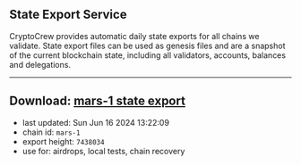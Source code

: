 ## State Export Service
CryptoCrew provides automatic daily state exports for all chains we validate. State export files can be used as genesis files and are a snapshot of the current blockchain state, including all validators, accounts, balances and delegations.

---
**Download: [mars-1 state export](https://dl-eu2.ccvalidators.com/SERVICE/mars/mars-1_export_7438034.json)**
---

- last updated: Sun Jun 16 2024 13:22:09
- chain id: `mars-1`
- export height: `7438034`
- use for: airdrops, local tests, chain recovery
